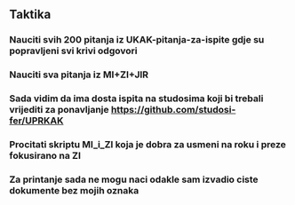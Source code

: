 
## Taktika

### Nauciti svih 200 pitanja iz UKAK-pitanja-za-ispite gdje su popravljeni svi krivi odgovori

### Nauciti sva pitanja iz MI+ZI+JIR

### Sada vidim da ima dosta ispita na studosima koji bi trebali vrijediti za ponavljanje https://github.com/studosi-fer/UPRKAK

### Procitati skriptu MI_i_ZI koja je dobra za usmeni na roku i preze fokusirano na ZI

### Za printanje sada ne mogu naci odakle sam izvadio ciste dokumente bez mojih oznaka
